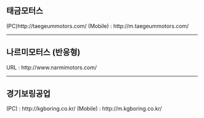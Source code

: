 <h2>태금모터스</h2>
(PC)http://taegeummotors.com/
(Mobile) : http://m.taegeummotors.com/

<hr>

<h2>나르미모터스 (반응형)</h2>
URL : http://www.narmimotors.com/

<hr>

<h2>경기보링공업</h2>
(PC) : http://kgboring.co.kr/
(Mobile) : http://m.kgboring.co.kr/
